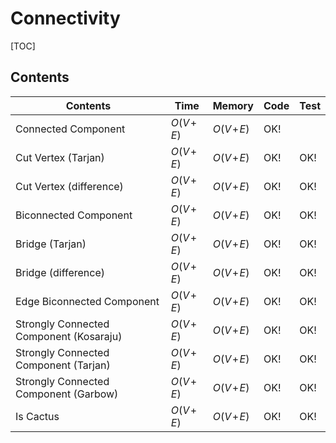 # Connectivity



[TOC]

## Contents

| Contents                                | Time         | Memory       | Code | Test |
| --------------------------------------- | ------------ | ------------ | ---- | ---- |
| Connected Component                     | $O(V\!+\!E)$ | $O(V\!+\!E)$ | OK!  |      |
| Cut Vertex (Tarjan)                     | $O(V\!+\!E)$ | $O(V\!+\!E)$ | OK!  | OK!  |
| Cut Vertex (difference)                 | $O(V\!+\!E)$ | $O(V\!+\!E)$ | OK!  | OK!  |
| Biconnected Component                   | $O(V\!+\!E)$ | $O(V\!+\!E)$ | OK!  | OK!  |
| Bridge (Tarjan)                         | $O(V\!+\!E)$ | $O(V\!+\!E)$ | OK!  | OK!  |
| Bridge (difference)                     | $O(V\!+\!E)$ | $O(V\!+\!E)$ | OK!  | OK!  |
| Edge Biconnected Component              | $O(V\!+\!E)$ | $O(V\!+\!E)$ | OK!  | OK!  |
| Strongly Connected Component (Kosaraju) | $O(V\!+\!E)$ | $O(V\!+\!E)$ | OK!  | OK!  |
| Strongly Connected Component (Tarjan)   | $O(V\!+\!E)$ | $O(V\!+\!E)$ | OK!  | OK!  |
| Strongly Connected Component (Garbow)   | $O(V\!+\!E)$ | $O(V\!+\!E)$ | OK!  | OK!  |
| Is Cactus                               | $O(V\!+\!E)$ | $O(V\!+\!E)$ | OK!  | OK!  |


